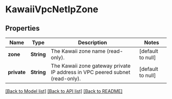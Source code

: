 # KawaiiVpcNetIpZone
## Properties

| Name | Type | Description | Notes |
|------------ | ------------- | ------------- | -------------|
| **zone** | **String** | The Kawaii zone name (read-only). | [default to null] |
| **private** | **String** | The Kawaii zone gateway private IP address in VPC peered subnet  (read-only). | [default to null] |

[[Back to Model list]](../README.md#documentation-for-models) [[Back to API list]](../README.md#documentation-for-api-endpoints) [[Back to README]](../README.md)

